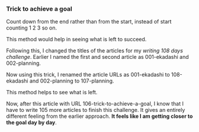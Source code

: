 ### Trick to achieve a goal

Count down from the end rather than from the start, instead of start counting 1 2 3 so on.

This method would help in seeing what is left to succeed.

Following this, I changed the titles of the articles for my *writing 108 days challenge*. Earlier I named the first and second article as 001-ekadashi and 002-planning.  
  
Now using this trick, I renamed the article URLs as 
001-ekadashi to 108-ekadashi and 002-planning to 107-planning.  
  
This method helps to see what is left.  
  
Now, after this article with URL 106-trick-to-achieve-a-goal, I know that I have to write 105 more articles to finish this challenge. It gives an entirely different feeling from the earlier approach. **It feels like I am getting closer to the goal day by day**.